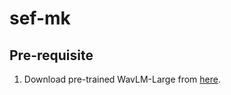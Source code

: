 # sef-mk

## Pre-requisite

1. Download pre-trained WavLM-Large from [here](https://drive.google.com/file/d/12-cB34qCTvByWT-QtOcZaqwwO21FLSqU/view?pli=1). 






